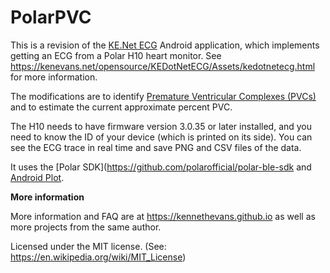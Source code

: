 # PolarPVC

This is a revision of the [KE.Net
ECG](https://github.com/KennethEvans/KE.Net-ECG) Android application,
which implements getting an ECG from a Polar H10 heart monitor.
See
<https://kenevans.net/opensource/KEDotNetECG/Assets/kedotnetecg.html>
for more information.

The modifications are to identify [Premature Ventricular Complexes (PVCs)](https://en.wikipedia.org/wiki/Premature_ventricular_contraction)
and to estimate the current approximate percent PVC.

The H10 needs to have firmware version 3.0.35 or later installed, and
you need to know the ID of your device (which is printed on its side).
You can see the ECG trace in real time and save PNG and CSV files of
the data.

It uses the [Polar SDK](https://github.com/polarofficial/polar-ble-sdk and
[Android Plot](https://github.com/halfhp/androidplot).

**More information**

More information and FAQ are at <https://kennethevans.github.io> as well as more projects from the same author.

Licensed under the MIT license. (See: <https://en.wikipedia.org/wiki/MIT_License>)
